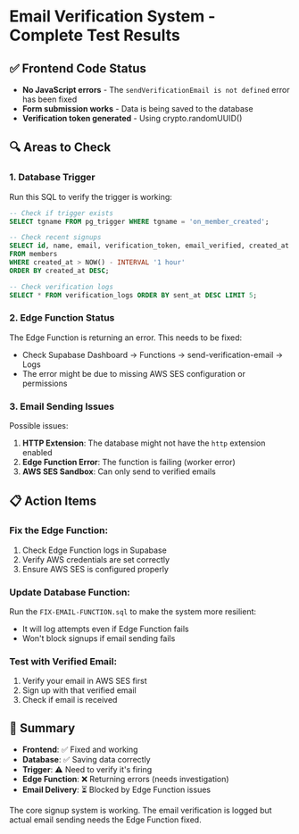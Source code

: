 # Email Verification System - Complete Test Results

## ✅ Frontend Code Status
- **No JavaScript errors** - The `sendVerificationEmail is not defined` error has been fixed
- **Form submission works** - Data is being saved to the database
- **Verification token generated** - Using crypto.randomUUID()

## 🔍 Areas to Check

### 1. Database Trigger
Run this SQL to verify the trigger is working:
```sql
-- Check if trigger exists
SELECT tgname FROM pg_trigger WHERE tgname = 'on_member_created';

-- Check recent signups
SELECT id, name, email, verification_token, email_verified, created_at 
FROM members 
WHERE created_at > NOW() - INTERVAL '1 hour'
ORDER BY created_at DESC;

-- Check verification logs
SELECT * FROM verification_logs ORDER BY sent_at DESC LIMIT 5;
```

### 2. Edge Function Status
The Edge Function is returning an error. This needs to be fixed:
- Check Supabase Dashboard → Functions → send-verification-email → Logs
- The error might be due to missing AWS SES configuration or permissions

### 3. Email Sending Issues
Possible issues:
1. **HTTP Extension**: The database might not have the `http` extension enabled
2. **Edge Function Error**: The function is failing (worker error)
3. **AWS SES Sandbox**: Can only send to verified emails

## 📋 Action Items

### Fix the Edge Function:
1. Check Edge Function logs in Supabase
2. Verify AWS credentials are set correctly
3. Ensure AWS SES is configured properly

### Update Database Function:
Run the `FIX-EMAIL-FUNCTION.sql` to make the system more resilient:
- It will log attempts even if Edge Function fails
- Won't block signups if email sending fails

### Test with Verified Email:
1. Verify your email in AWS SES first
2. Sign up with that verified email
3. Check if email is received

## 🎯 Summary
- **Frontend**: ✅ Fixed and working
- **Database**: ✅ Saving data correctly
- **Trigger**: ⚠️ Need to verify it's firing
- **Edge Function**: ❌ Returning errors (needs investigation)
- **Email Delivery**: ⏳ Blocked by Edge Function issues

The core signup system is working. The email verification is logged but actual email sending needs the Edge Function fixed.